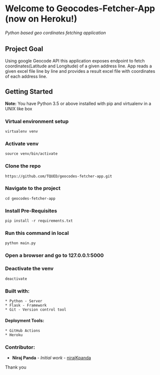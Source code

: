 # Welcome to Geocodes-Fetcher-App (now on Heroku!)

###### Python based geo cordinates fetching application

## Project Goal

Using google Geocode API this application exposes endpoint to fetch coordinates(Latitude and Longitude) of a given address line. App reads a given excel file line by line and provides a result excel file with coordinates of each address line.



## Getting Started


**Note:** You have Python 3.5 or above installed with pip and virtualenv in a UNIX like box

### Virtual environment setup

```
virtualenv venv 
```

### Activate venv

```
source venv/bin/activate 
```

### Clone the repo

```
https://github.com/TQUED/geocodes-fetcher-app.git
```

### Navigate to the project

```
cd geocodes-fetcher-app
```

### Install Pre-Requisites

```
pip install -r requirements.txt
```

### Run this command in local

```
python main.py
```

### Open a browser and go to 127.0.0.1:5000

### Deactivate the venv

```
deactivate
```

### Built with:

```
* Python - Server
* Flask - Framework
* Git - Version control tool
```

#### Deployment Tools:
```
* GitHub Actions
* Heroku
```

### Contributor:

* **Niraj Panda** - *Initial work* - [nirajKpanda](https://github.com/nirajKpanda)


Thank you
